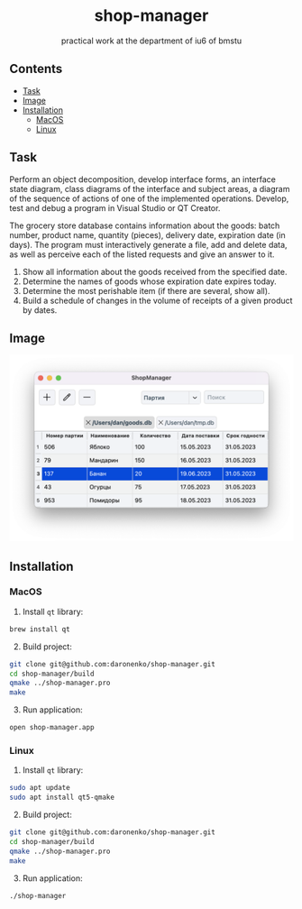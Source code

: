 <div align="center">

# shop-manager

practical work at the department of iu6 of bmstu

</div>

## Contents

* [Task](#task)
* [Image](#image)
* [Installation](#installation)
    * [MacOS](#macos-installation)
    * [Linux](#linux-installation)

## Task <a name="task"></a>

Perform an object decomposition, develop interface forms, an interface state
diagram, class diagrams of the interface and subject areas, a diagram
of the sequence of actions of one of the implemented operations. Develop, test
and debug a program in Visual Studio or QT Creator.

The grocery store database contains information about the goods: batch number,
product name, quantity (pieces), delivery date, expiration date (in days).
The program must interactively generate a file, add and delete data, as well
as perceive each of the listed requests and give an answer to it.

1. Show all information about the goods received from the specified date.
1. Determine the names of goods whose expiration date expires today.
1. Determine the most perishable item (if there are several, show all).
1. Build a schedule of changes in the volume of receipts of a given product
by dates.

## Image <a name="image"></a>

![Main Window](img/main_window.png)

## Installation <a name="installation"></a>

### MacOS <a name="macos-installation"></a>

1. Install `qt` library:

```sh
brew install qt
```

2. Build project:

```sh
git clone git@github.com:daronenko/shop-manager.git
cd shop-manager/build
qmake ../shop-manager.pro
make
```

3. Run application:

```sh
open shop-manager.app
```

### Linux <a name="linux-installation"></a>

1. Install `qt` library:

```sh
sudo apt update
sudo apt install qt5-qmake
```

2. Build project:

```sh
git clone git@github.com:daronenko/shop-manager.git
cd shop-manager/build
qmake ../shop-manager.pro
make
```

3. Run application:

```sh
./shop-manager
```

